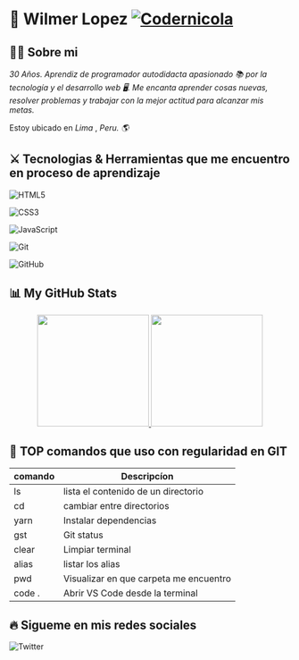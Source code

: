 # :wave: Wilmer Lopez [![Codernicola](https://img.shields.io/github/followers/DevOld112?style=social)]([(https://github.com/DevOld112)])

## :technologist: Sobre mi

_*30 Años*. Aprendiz de programador autodidacta apasionado :books: por la tecnología y el desarrollo web :desktop_computer:. Me encanta aprender cosas nuevas, resolver problemas y trabajar con la mejor actitud para alcanzar mis metas._

Estoy ubicado en _Lima_ , _Peru. :earth_americas:_

## :crossed_swords: Tecnologias & Herramientas que me encuentro en proceso de aprendizaje


![HTML5](https://img.shields.io/badge/-HTML5-f06529?&logo=HTML5&logoColor=white)

![CSS3](https://img.shields.io/badge/-CSS3-2965f1?&logo=CSS3&logoColor=white)

![JavaScript](https://img.shields.io/badge/-JavaScript-black?style=flat&logo=javascript)

![Git](https://img.shields.io/badge/-Git-black?style=flat&logo=git)

![GitHub](https://img.shields.io/badge/-GitHub-black?style=flat&logo=github)



## :bar_chart: My GitHub Stats

<div align ="center">
  <a href="https://github.com/DevOld112">
    <img height="200em" src="https://github-readme-stats.vercel.app/api?username=DevOld112&count_private=true&include_all_commits=true&show_icons=true&theme=dark&hide_border=false&show_owner=true%22"/>
    <img height="200em" src="https://github-readme-stats.vercel.app/api/top-langs/?username=USUARIOAQUI&theme=dark&hide_border=false&&layout=compact"/>
  </a>
 </div>

      
## :repeat: TOP comandos que uso con regularidad en GIT 

| comando | Descripcíon                          | 
|---------|--------------------------------------|
| ls | lista el contenido de un directorio       |
| cd | cambiar entre directorios                 |
| yarn | Instalar dependencias                   |
| gst | Git status                               |
| clear | Limpiar terminal                       |
| alias | listar los alias                       |
| pwd   | Visualizar en que carpeta me encuentro |
| code .| Abrir VS Code desde la terminal        |

## :fire: Sigueme en mis redes sociales

![Twitter](https://img.shields.io/twitter/follow/EdwardEmpatico?color=%230000ff&label=Twitter&logo=twitter)


